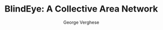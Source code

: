 ---
layout: project
title: "BlindEye: A Collective Area Network"
author: George Verghese
year: 2023
---
